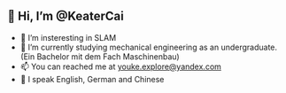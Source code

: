 ## 👋 Hi, I’m @KeaterCai
- 👀 I’m insteresting in SLAM
- 🌱 I’m currently studying mechanical engineering as an undergraduate. (Ein Bachelor mit dem Fach Maschinenbau)
- 📫 You can reached me at youke.explore@yandex.com
- 📖 I speak English, German and Chinese
 
<!---
KeaterCai/KeaterCai is a ✨ special ✨ repository because its `README.md` (this file) appears on your GitHub profile.
You can click the Preview link to take a look at your changes.
--->
